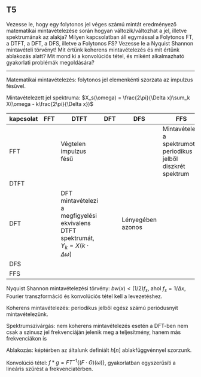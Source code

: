 ## T5

Vezesse le, hogy egy folytonos jel véges számú mintát eredményező matematikai mintavételezése során hogyan változik/változhat a jel, illetve spektrumának az alakja? Milyen kapcsolatban áll egymással a Folytonos FT, a DTFT, a DFT, a DFS, illetve a Folytonos FS? Vezesse le a Nyquist Shannon mintavételi törvényt! Mit értünk koherens mintavételezés és mit értünk ablakozás alatt? Mit mond ki a konvolúciós tétel, és miként alkalmazható gyakorlati problémák megoldására?

---

Matematikai mintavételezés: folytonos jel elemenkénti szorzata az impulzus fésűvel.

Mintavételezett jel spektruma: $X_s(\omega) = \frac{2\pi}{\Delta x}\sum_k X(\omega - k\frac{2\pi}{\Delta x})$

|kapcsolat|FFT|DTFT|DFT|DFS|FFS|
|-|-|-|-|-|-|
|FFT||Végtelen impulzus fésű|||Mintavételezi a spektrumot, periodikus jelből diszkrét spektrum|
|DTFT||||||
|DFT||DFT mintavételezi a megfigyelési ekvivalens DTFT spektrumát, $Y_k = X(k\cdot \Delta\omega)$||Lényegében azonos||
|DFS||||||
|FFS||||||


Nyquist Shannon mintavételezési törvény: $bw(x) < (1/2)f_s$, ahol $f_s = 1/\Delta x$, Fourier transzformáció és konvolúciós tétel kell a levezetéshez.

Koherens mintavételezés: periodikus jelből egész számú periódusnyit mintavételezünk.

Spektrumszivárgás: nem koherens mintavételezés esetén a DFT-ben nem csak a szinusz jel frekvenciáján jelenik meg a teljesítmény, hanem más frekvenciákon is 

Ablakozás: képtérben az általunk definiált $h[n]$ ablakfüggvénnyel szorzunk.

Konvolúció tétel: $f*g = FT^{-1}\left\{ (F\cdot G)(\omega) \right\}$, gyakorlatban egyszerűsíti a lineáris szűrést a frekvenciatérben.